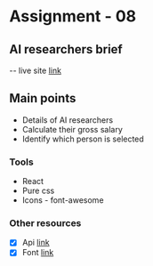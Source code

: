 # Assignment - 08 

## AI researchers brief 

-- live site [link](https://researchers.netlify.app/)

## Main points

* Details of AI researchers
* Calculate their gross salary 
* Identify which person is selected

### Tools

* React
* Pure css
* Icons - font-awesome

### Other resources

 - [x] Api [link](https://raw.githubusercontent.com/whoafridi/Play-with-JavaScript/master/data.JSON)
 - [x] Font [link](https://fonts.google.com/noto/specimen/Noto+Sans)